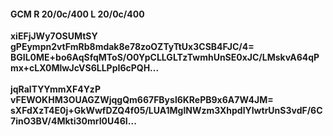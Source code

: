 #### GCM R 20/0c/400 L 20/0c/400
**xiEFjJWy7OSUMtSY**<br/>**gPEympn2vtFmRb8mdak8e78zoOZTyTtUx3CSB4FJC/4=**<br/>**BGIL0ME+bo6AqSfqMToS/O0YpCLLGLTzTwmhUnSE0xJC/LMskvA64qPmx+cLX0MlwJcVS6LLPpI6cPQH...**<br/><br/>
**jqRalTYYmmXF4YzP**<br/>**vFEWOKHM3OUAGZWjqgQm667FBysl6KRePB9x6A7W4JM=**<br/>**sXFdXzT4E0j+GkWwfDZQ4f05/LUA1MglNWzm3XhpdlYIwtrUnS3vdF/6C7inO3BV/4Mkti30mrI0U46I...**